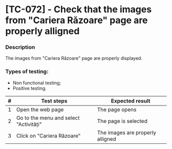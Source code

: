 # **[TC-072] - Check that the images from "Cariera Răzoare" page are properly alligned**

### **Description**

The images from "Cariera Răzoare" page are properly displayed.

### **Types of testing:**

- Non functional testing;
- Positive testing.

| #   | **Test steps**                         | **Expected result**              |
| --- | -------------------------------------- | -------------------------------- |
| 1   | Open the web page                      | The page opens                   |
| 2   | Go to the menu and select "Activități" | The page is selected             |
| 3   | Click on "Cariera Răzoare"             | The images are properly alligned |
